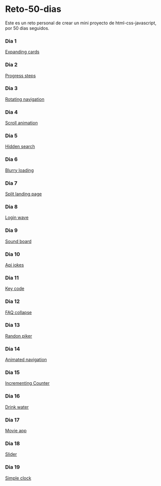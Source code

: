 # Reto-50-dias
Este es un reto personal de crear un mini proyecto de html-css-javascript, por 50 dias seguidos.

### Dia 1
<a href="https://codepen.io/hernan066/pen/poWQBwK">Expanding cards</a>

### Dia 2
<a href="https://codepen.io/hernan066/pen/wvrRoYN">Progress steps</a>

### Dia 3
<a href="https://codepen.io/hernan066/pen/MWEZJRO">Rotating navigation</a>

### Dia 4
<a href="https://codepen.io/hernan066/pen/gOGEjYv">Scroll animation</a>

### Dia 5
<a href="https://codepen.io/hernan066/pen/GRMPVKR">Hidden search</a>

### Dia 6
<a href="https://codepen.io/hernan066/pen/RwLmaea">Blurry loading</a>

### Dia 7
<a href="https://codepen.io/hernan066/pen/VwMJPgp">Split landing page</a>

### Dia 8
<a href="https://codepen.io/hernan066/pen/OJxGzqy">Login wave</a>

### Dia 9
<a href="#">Sound board</a>

### Dia 10
<a href="https://codepen.io/hernan066/pen/PoJMgQe">Api jokes</a>

### Dia 11
<a href="https://codepen.io/hernan066/pen/zYPOReP">Key code</a>

### Dia 12
<a href="https://codepen.io/hernan066/pen/JjOjWwX">FAQ collapse</a>

### Dia 13
<a href="https://codepen.io/hernan066/pen/eYemExX">Randon piker</a>

### Dia 14
<a href="https://codepen.io/hernan066/pen/ExbjWdM">Animated navigation</a>

### Dia 15
<a href="https://codepen.io/hernan066/pen/rNYVRpj">Incrementing Counter</a>

### Dia 16
<a href="https://codepen.io/hernan066/pen/BamNbea">Drink water</a>

### Dia 17
<a href="https://codepen.io/hernan066/pen/BamNbea">Movie app</a>

### Dia 18
<a href="https://codepen.io/hernan066/pen/gOXPXvK">Slider</a>

### Dia 19
<a href="https://codepen.io/hernan066/pen/YzEqZxO">Simple clock</a>

